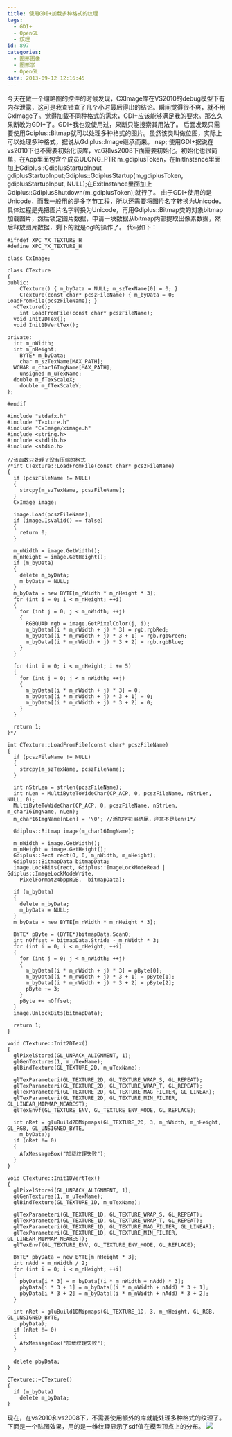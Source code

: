 ```yaml
---
title: 使用GDI+加载多种格式的纹理
tags:
  - GDI+
  - OpenGL
  - 纹理
id: 897
categories:
  - 图形图像
  - 图形学
  - OpenGL
date: 2013-09-12 12:16:45
---
```


今天在做一个缩略图的控件的时候发现，CXImage库在VS2010的debug模型下有内存泄露，这可是我查错查了几个小时最后得出的结论。瞬间觉得很不爽，就不用CxImage了。觉得加载不同种格式的需求，GDI+应该能够满足我的要求。那么久果断改为GDI+了。GDI+我也没使用过，果断只能搜索其用法了。
后面发现只需要使用Gdiplus::Bitmap就可以处理多种格式的图片。虽然该类叫做位图，实际上可以处理多种格式，据说从Gdiplus::Image继承而来。
nsp; 使用GDI+据说在vs2010下也不需要初始化该库，vc6和vs2008下面需要初始化。初始化也很简单，在App里面包含个成员ULONG_PTR m_gdiplusToken，在InitInstance里面加上Gdiplus::GdiplusStartupInput gdiplusStartupInput;Gdiplus::GdiplusStartup(m_gdiplusToken, gdiplusStartupInput, NULL);在ExitInstance里面加上Gdiplus::GdiplusShutdown(m_gdiplusToken);就行了。
由于GDI+使用的是Unicode，而我一般用的是多字节工程，所以还需要将图片名字转换为Unicode。具体过程是先把图片名字转换为Unicode，再用Gdiplus::Bitmap类的对象bitmap加载图片，然后锁定图片数据，申请一块数据从bitmap内部提取出像素数据，然后释放图片数据，剩下的就是ogl的操作了。
代码如下：

``` stylus
#ifndef XPC_YX_TEXTURE_H
#define XPC_YX_TEXTURE_H

class CxImage;

class CTexture
{
public:
    CTexture() { m_byData = NULL; m_szTexName[0] = 0; }
    CTexture(const char* pcszFileName) { m_byData = 0; LoadFromFile(pcszFileName); }
  ~CTexture();
    int LoadFromFile(const char* pcszFileName);
  void Init2DTex();
  void Init1DVertTex();

private:
  int m_nWidth;
  int m_nHeight;
    BYTE* m_byData;
    char m_szTexName[MAX_PATH];
  WCHAR m_char16ImgName[MAX_PATH];
    unsigned m_uTexName;
  double m_fTexScaleX;
    double m_fTexScaleY;
};

#endif
```

``` stylus
#include "stdafx.h"
#include "Texture.h"
#include "CxImage/ximage.h"
#include <string.h>
#include <stdlib.h>
#include <stdio.h>

//该函数只处理了没有压缩的格式
/*int CTexture::LoadFromFile(const char* pcszFileName)
{
  if (pcszFileName != NULL)
  {
    strcpy(m_szTexName, pcszFileName);
  }
  CxImage image;

  image.Load(pcszFileName);
  if (image.IsValid() == false)
  {
    return 0;
  }

  m_nWidth = image.GetWidth();
  m_nHeight = image.GetHeight();
  if (m_byData)
  {
    delete m_byData;
    m_byData = NULL;
  }
  m_byData = new BYTE[m_nWidth * m_nHeight * 3];
  for (int i = 0; i < m_nHeight; ++i)
  {
    for (int j = 0; j < m_nWidth; ++j)
    {
      RGBQUAD rgb = image.GetPixelColor(j, i);
      m_byData[(i * m_nWidth + j) * 3] = rgb.rgbRed;
      m_byData[(i * m_nWidth + j) * 3 + 1] = rgb.rgbGreen;
      m_byData[(i * m_nWidth + j) * 3 + 2] = rgb.rgbBlue;
    }
  }

  for (int i = 0; i < m_nHeight; i += 5)
  {
    for (int j = 0; j < m_nWidth; ++j)
    {
      m_byData[(i * m_nWidth + j) * 3] = 0;
      m_byData[(i * m_nWidth + j) * 3 + 1] = 0;
      m_byData[(i * m_nWidth + j) * 3 + 2] = 0;
    }
  }

  return 1;
}*/

int CTexture::LoadFromFile(const char* pcszFileName)
{
  if (pcszFileName != NULL)
  {
    strcpy(m_szTexName, pcszFileName);
  }

  int nStrLen = strlen(pcszFileName);
  int nLen = MultiByteToWideChar(CP_ACP, 0, pcszFileName, nStrLen, NULL, 0);
  MultiByteToWideChar(CP_ACP, 0, pcszFileName, nStrLen, m_char16ImgName, nLen);
  m_char16ImgName[nLen] = '\0'; //添加字符串结尾，注意不是len+1*/

  Gdiplus::Bitmap image(m_char16ImgName);

  m_nWidth = image.GetWidth();
  m_nHeight = image.GetHeight();
  Gdiplus::Rect rect(0, 0, m_nWidth, m_nHeight);
  Gdiplus::BitmapData bitmapData;
  image.LockBits(rect, Gdiplus::ImageLockModeRead | Gdiplus::ImageLockModeWrite,
    PixelFormat24bppRGB,  bitmapData);

  if (m_byData)
  {
    delete m_byData;
    m_byData = NULL;
  }
  m_byData = new BYTE[m_nWidth * m_nHeight * 3];

  BYTE* pByte = (BYTE*)bitmapData.Scan0;
  int nOffset = bitmapData.Stride - m_nWidth * 3;
  for (int i = 0; i < m_nHeight; ++i)
  {
    for (int j = 0; j < m_nWidth; ++j)
    {
      m_byData[(i * m_nWidth + j) * 3] = pByte[0];
      m_byData[(i * m_nWidth + j) * 3 + 1] = pByte[1];
      m_byData[(i * m_nWidth + j) * 3 + 2] = pByte[2];
      pByte += 3;
    }
    pByte += nOffset;
  }
  image.UnlockBits(bitmapData);

  return 1;
}

void CTexture::Init2DTex()
{
  glPixelStorei(GL_UNPACK_ALIGNMENT, 1);
  glGenTextures(1, m_uTexName);
  glBindTexture(GL_TEXTURE_2D, m_uTexName);

  glTexParameteri(GL_TEXTURE_2D, GL_TEXTURE_WRAP_S, GL_REPEAT);
  glTexParameteri(GL_TEXTURE_2D, GL_TEXTURE_WRAP_T, GL_REPEAT);
  glTexParameteri(GL_TEXTURE_2D, GL_TEXTURE_MAG_FILTER, GL_LINEAR);
  glTexParameteri(GL_TEXTURE_2D, GL_TEXTURE_MIN_FILTER, GL_LINEAR_MIPMAP_NEAREST);
  glTexEnvf(GL_TEXTURE_ENV, GL_TEXTURE_ENV_MODE, GL_REPLACE);

  int nRet = gluBuild2DMipmaps(GL_TEXTURE_2D, 3, m_nWidth, m_nHeight, GL_RGB, GL_UNSIGNED_BYTE,
    m_byData);
  if (nRet != 0)
  {
    AfxMessageBox("加载纹理失败");
  }
}

void CTexture::Init1DVertTex()
{
  glPixelStorei(GL_UNPACK_ALIGNMENT, 1);
  glGenTextures(1, m_uTexName);
  glBindTexture(GL_TEXTURE_1D, m_uTexName);

  glTexParameteri(GL_TEXTURE_1D, GL_TEXTURE_WRAP_S, GL_REPEAT);
  glTexParameteri(GL_TEXTURE_1D, GL_TEXTURE_WRAP_T, GL_REPEAT);
  glTexParameteri(GL_TEXTURE_1D, GL_TEXTURE_MAG_FILTER, GL_LINEAR);
  glTexParameteri(GL_TEXTURE_1D, GL_TEXTURE_MIN_FILTER, GL_LINEAR_MIPMAP_NEAREST);
  glTexEnvf(GL_TEXTURE_ENV, GL_TEXTURE_ENV_MODE, GL_REPLACE);

  BYTE* pbyData = new BYTE[m_nHeight * 3];
  int nAdd = m_nWidth / 2;
  for (int i = 0; i < m_nHeight; ++i)
  {
    pbyData[i * 3] = m_byData[(i * m_nWidth + nAdd) * 3];
    pbyData[i * 3 + 1] = m_byData[(i * m_nWidth + nAdd) * 3 + 1];
    pbyData[i * 3 + 2] = m_byData[(i * m_nWidth + nAdd) * 3 + 2];
  }

  int nRet = gluBuild1DMipmaps(GL_TEXTURE_1D, 3, m_nHeight, GL_RGB, GL_UNSIGNED_BYTE,
    pbyData);
  if (nRet != 0)
  {
    AfxMessageBox("加载纹理失败");
  }

  delete pbyData;
}

CTexture::~CTexture()
{ 
  if (m_byData) 
    delete m_byData;
}
```

现在，在vs2010和vs2008下，不需要使用额外的库就能处理多种格式的纹理了。下面是一个贴图效果，用的是一维纹理显示了sdf值在模型顶点上的分布。
![](https://c2.staticflickr.com/8/7477/27351972272_12745eca94_o.png)